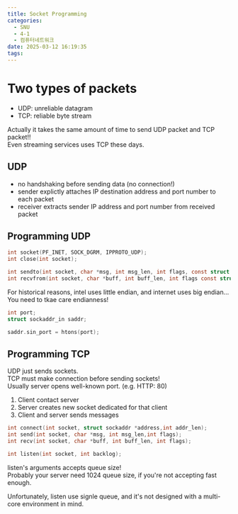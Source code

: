 ```yaml
---
title: Socket Programming
categories:
  - SNU
  - 4-1
  - 컴퓨터네트워크
date: 2025-03-12 16:19:35
tags:
---
```


# Two types of packets

- UDP: unreliable datagram
- TCP: reliable byte stream

Actually it takes the same amount of time to send UDP packet and TCP packet!!  
Even streaming services uses TCP these days.

## UDP

- no handshaking before sending data (no connection!)
- sender explictly attaches IP destination address and port number to each packet
- receiver extracts sender IP address and port number from received packet

## Programming UDP

```c
int socket(PF_INET, SOCK_DGRM, IPPROTO_UDP);
int close(int socket);

int sendto(int socket, char *msg, int msg_len, int flags, const struct sockaddr* dest_addr, socklen_t addrlen);
int recvfrom(int socket, char *buff, int buff_len, int flags const struct sockaddr* src_addr, socklen_t* addrlen);
```

For historical reasons, intel uses little endian, and internet uses big endian... You need to tkae care endianness!

```c
int port;
struct sockaddr_in saddr;

saddr.sin_port = htons(port);
```

## Programming TCP

UDP just sends sockets.  
TCP must make connection before sending sockets!  
Usually server opens well-known port. (e.g. HTTP: 80)

1. Client contact server
1. Server creates new socket dedicated for that client
1. Client and server sends messages

```c
int connect(int socket, struct sockaddr *address,int addr_len);
int send(int socket, char *msg, int msg_len,int flags);
int recv(int socket, char *buff, int buff_len, int flags);

int listen(int socket, int backlog);
```

listen's arguments accepts queue size!  
Probably your server need 1024 queue size, if you're not accepting fast enough.

Unfortunately, listen use signle queue, and it's not designed with a multi-core environment in mind.
